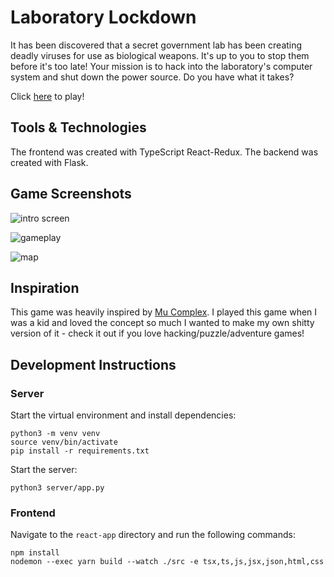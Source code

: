 # Laboratory Lockdown

It has been discovered that a secret government lab has been creating deadly viruses for use as biological weapons. It's up to you to stop them before it's too late! Your mission is to hack into the laboratory's computer system and shut down the power source. Do you have what it takes?

Click [here](https://laboratory-lockdown.herokuapp.com/) to play!

## Tools & Technologies

The frontend was created with TypeScript React-Redux. The backend was created with Flask.

## Game Screenshots

![intro screen](https://user-images.githubusercontent.com/34670205/81302603-95977e80-9048-11ea-8361-4ea0db895982.png)

![gameplay](https://user-images.githubusercontent.com/34670205/81302664-a3e59a80-9048-11ea-91b9-38aba8dd6f3a.png)

![map](https://user-images.githubusercontent.com/34670205/81302726-bc55b500-9048-11ea-9feb-c16f22249b40.png)

## Inspiration

This game was heavily inspired by [Mu Complex](https://store.steampowered.com/app/383690/Mu_Complex/). I played this game when I was a kid and loved the concept so much I wanted to make my own shitty version of it - check it out if you love hacking/puzzle/adventure games!

## Development Instructions

### Server

Start the virtual environment and install dependencies:

```
python3 -m venv venv
source venv/bin/activate
pip install -r requirements.txt
```

Start the server:

```
python3 server/app.py
```

### Frontend

Navigate to the `react-app` directory and run the following commands:

```
npm install
nodemon --exec yarn build --watch ./src -e tsx,ts,js,jsx,json,html,css
```
